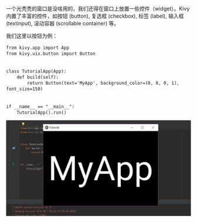 一个光秃秃的窗口是没啥用的，我们还得在窗口上放置一些控件（widget）。Kivy 内置了丰富的控件，如按钮 (button), 复选框 (checkbox), 标签 (label), 输入框 (textinput), 滚动容器 (scrollable container) 等。

我们这里以按钮为例：

    from kivy.app import App
    from kivy.uix.button import Button


    class TutorialApp(App):
        def build(self):
            return Button(text='MyApp', background_color=(0, 0, 0, 1), font_size=150)


    if __name__ == "__main__":
        TutorialApp().run()



![效果图](https://github.com/SuperrrWu/kivy_app/blob/master/Image/kivy_2.JPG?raw=true)

